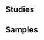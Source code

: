
## Studies

<div id="study_table" class="d3table" data="data/study_catalog.tsv" cols="data/study_catalog.col"></div>

## Samples

<div id="sample_table" class="d3table" data="data/sample_catalog.tsv" cols="data/sample_catalog.col"></div>

